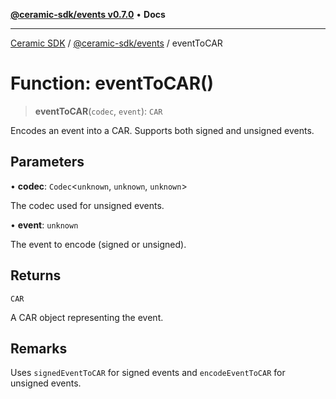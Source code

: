 [**@ceramic-sdk/events v0.7.0**](../README.md) • **Docs**

***

[Ceramic SDK](../../../README.md) / [@ceramic-sdk/events](../README.md) / eventToCAR

# Function: eventToCAR()

> **eventToCAR**(`codec`, `event`): `CAR`

Encodes an event into a CAR. Supports both signed and unsigned events.

## Parameters

• **codec**: `Codec`\<`unknown`, `unknown`, `unknown`\>

The codec used for unsigned events.

• **event**: `unknown`

The event to encode (signed or unsigned).

## Returns

`CAR`

A CAR object representing the event.

## Remarks

Uses `signedEventToCAR` for signed events and `encodeEventToCAR` for unsigned events.
